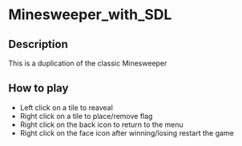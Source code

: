 # Minesweeper_with_SDL

## Description
This is a duplication of the classic Minesweeper

## How to play
- Left click on a tile to reaveal
- Right click on a tile to place/remove flag
- Right click on the back icon to return to the menu
- Right click on the face icon after winning/losing restart the game 

